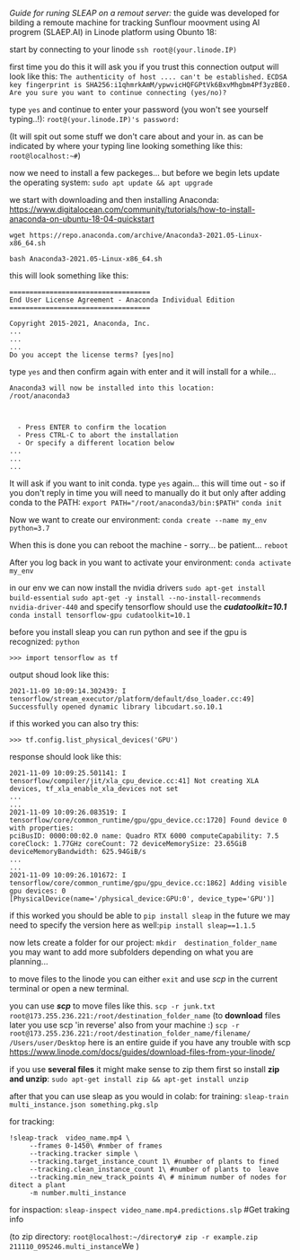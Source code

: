 *Guide for runing SLEAP on a remout server:*
the guide was developed for bilding a remoute machine for tracking Sunflour moovment using AI progrem (SLAEP.AI) in Linode platform using Obunto 18:

start by connecting to your linode
`ssh root@(your.linode.IP)`

first time you do this it will ask you if you trust this connection
output will look like this:
`The authenticity of host .... can't be established.`
`ECDSA key fingerprint is SHA256:i1qhmrkAmM/ypwvicHQFGPtVk6BxvMhgbm4Pf3yzBE0.
Are you sure you want to continue connecting (yes/no)?`

type `yes` and continue to enter your password (you won't see yourself typing..!):
`root@(your.linode.IP)'s password:`

(It will spit out some stuff we don't care about and your in.  as can be indicated by where your typing line looking something like this:
`root@localhost:~#`)
 
now we need to install a few packeges... but before we begin lets update the operating system:
`sudo apt update && apt upgrade`


we start with downloading and then installing Anaconda:
https://www.digitalocean.com/community/tutorials/how-to-install-anaconda-on-ubuntu-18-04-quickstart

`wget https://repo.anaconda.com/archive/Anaconda3-2021.05-Linux-x86_64.sh`

`bash Anaconda3-2021.05-Linux-x86_64.sh`

this will look something like this:

    ===================================
    End User License Agreement - Anaconda Individual Edition
    ===================================
        
    Copyright 2015-2021, Anaconda, Inc.
    ...
    ...
    ...
    Do you accept the license terms? [yes|no]
    
type `yes`  and then confirm again with enter and it will install for a while...

    Anaconda3 will now be installed into this location:
    /root/anaconda3
    
    
    
      - Press ENTER to confirm the location
      - Press CTRL-C to abort the installation
      - Or specify a different location below
    ...
    ...
    ...
It will ask if you want to init conda. type `yes` again...
this will time out - so if you don't reply in time you will need to manually do it but only after adding conda to the PATH:
`export PATH="/root/anaconda3/bin:$PATH"`
`conda init`

Now we want to create our environment:
`conda create --name my_env python=3.7`

When this is done you can reboot the machine - sorry... be patient...
`reboot`

After you log back in you want to activate your environment:
`conda activate my_env`

in our env we can now install the nvidia drivers 
`sudo apt-get install build-essential`
`sudo apt-get -y install --no-install-recommends nvidia-driver-440`
and specify tensorflow should use the ***cudatoolkit=10.1***
`conda install tensorflow-gpu cudatoolkit=10.1`

before you install sleap you can run python and see if the gpu is recognized:
`python`

    >>> import tensorflow as tf
output shoud look like this:

    2021-11-09 10:09:14.302439: I tensorflow/stream_executor/platform/default/dso_loader.cc:49] Successfully opened dynamic library libcudart.so.10.1
    
if this worked you can also try this:

    >>> tf.config.list_physical_devices('GPU')
response should look like this:

    2021-11-09 10:09:25.501141: I tensorflow/compiler/jit/xla_cpu_device.cc:41] Not creating XLA devices, tf_xla_enable_xla_devices not set
    ...
    ...
	2021-11-09 10:09:26.083519: I tensorflow/core/common_runtime/gpu/gpu_device.cc:1720] Found device 0 with properties:
	pciBusID: 0000:00:02.0 name: Quadro RTX 6000 computeCapability: 7.5
	coreClock: 1.77GHz coreCount: 72 deviceMemorySize: 23.65GiB deviceMemoryBandwidth: 625.94GiB/s
	...
	...
	2021-11-09 10:09:26.101672: I tensorflow/core/common_runtime/gpu/gpu_device.cc:1862] Adding visible gpu devices: 0
	[PhysicalDevice(name='/physical_device:GPU:0', device_type='GPU')]
 
if this worked you should be able to `pip install sleap`
in the future we may need to specify the version here as well:`pip install sleap==1.1.5`

now lets create a folder for our project:
`mkdir  destination_folder_name`
you may want to add more subfolders depending on what you are planning...

to move files to the linode you can either `exit` and use *scp* in the current terminal or open a new terminal.

you can use ***scp*** to move files like this.
`scp -r junk.txt root@173.255.236.221:/root/destination_folder_name`
 (to **download** files later you use scp 'in reverse' also from your machine :)
`scp -r root@173.255.236.221:/root/destination_folder_name/filename/ /Users/user/Desktop` 
here is an entire guide if you have any trouble with scp
https://www.linode.com/docs/guides/download-files-from-your-linode/

if you use **several files** it might make sense to zip them first so install **zip and unzip**:
`sudo apt-get install zip && apt-get install unzip`

after that you can use sleap as you would in colab:
for training: `sleap-train multi_instance.json something.pkg.slp`

for tracking:

    !sleap-track  video_name.mp4 \
         --frames 0-1450\ #nmber of frames
         --tracking.tracker simple \
         --tracking.target_instance_count 1\ #number of plants to fined
         --tracking.clean_instance_count 1\ #number of plants to  leave
         --tracking.min_new_track_points 4\ # minimum number of nodes for ditect a plant
         -m number.multi_instance 
    
for inspaction: `sleap-inspect video_name.mp4.predictions.slp` #Get traking info

(to zip directory:
`root@localhost:~/directory# zip -r example.zip 211110_095246.multi_instance`We )













